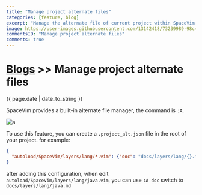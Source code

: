 ```yaml
---
title: "Manage project alternate files"
categories: [feature, blog]
excerpt: "Manage the alternate file of current project within SpaceVim."
image: https://user-images.githubusercontent.com/13142418/73239989-98c4d800-41d8-11ea-8c5b-383076cfcd6c.png
commentsID: "Manage project alternate files"
comments: true
---
```


# [Blogs](../blog/) >> Manage project alternate files

{{ page.date | date_to_string }}

SpaceVim provides a built-in alternate file manager, the command is `:A`.

![a](https://user-images.githubusercontent.com/13142418/73239989-98c4d800-41d8-11ea-8c5b-383076cfcd6c.png)

To use this feature, you can create a `.project_alt.json` file in the root of your project. for example:

```json
{
  "autoload/SpaceVim/layers/lang/*.vim": {"doc": "docs/layers/lang/{}.md"},
}
```

after adding this configuration, when edit `autoload/SpaceVim/layers/lang/java.vim`,
you can use `:A doc` switch to `docs/layers/lang/java.md`
